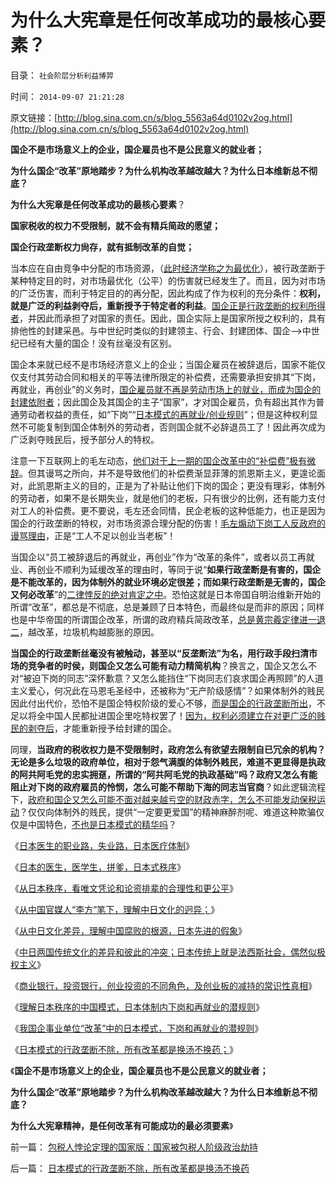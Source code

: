 # 为什么大宪章是任何改革成功的最核心要素？

目录： `社会阶层分析利益博羿` 

时间： `2014-09-07 21:21:28` 

原文链接：[http://blog.sina.com.cn/s/blog_5563a64d0102v2og.html](http://blog.sina.com.cn/s/blog_5563a64d0102v2og.html)

**国企不是市场意义上的企业，国企雇员也不是公民意义的就业者；**

**为什么国企“改革”原地踏步？为什么机构改革越改越大？为什么日本维新总不彻底？**

**为什么大宪章是任何改革成功的最核心要素**？

**国家税收的权力不受限制，就不会有精兵简政的愿望；**

**国企行政垄断权力尙存，就有抵制改革的自觉；**

当本应在自由竞争中分配的市场资源，（[此时经济学称之为最优化](../../../2013/9/23/科斯交易成本“最优化”的忽悠，此最优化，非彼最优化.md)），被行政垄断于某种特定目的时，对市场最优化（公平）的伤害就已经发生了。而且，因为对市场的广泛伤害，而利于特定目的的再分配，因此构成了作为权利的充分条件：**权利，就是广泛的利益剥夺后，重新授予于特定者的利益**。[国企正是行政垄断的权利所得者](../../../2013/6/3/只有科学缺乏理论自信.md)，并因此而承担了对国家的责任。因此，国企实际上是国家所授之权利的，具有排他性的封建采邑。与中世纪时类似的封建领主、行会、封建团体、国企——>中世纪已经有大量的国企！没有丝毫没有区别。

国企本来就已经不是市场经济意义上的企业；当国企雇员在被辞退后，国家不能仅仅支付其劳动合同和相关的平等法律所限定的补偿费，还需要承担安排其“下岗，再就业，再创业”的义务时，[国企雇员就不再是劳动市场上的就业，而成为国企的封建依附者](http://darthvad.blog.sohu.com/130601664.html)；因此国企及其国企的主子“国家”，才对国企雇员，负有超出其作为普通劳动者权益的责任，如“下岗”“[日本模式的再就业/创业规则](../../../2014/9/4/日本体制内下岗和再就业的潜规则.md)”；但是这种权利显然不可能复制到国企体制外的劳动者，否则国企就不必辞退员工了！因此再次成为广泛剥夺贱民后，授予部分人的特权。

注意一下互联网上的毛左动态，[他们对于上一期的国企改革中的“补偿费”极有微辞](../../../2009/7/30/小小特权之多乎哉？不多也！.md)。但其谩骂之所向，并不是导致他们的补偿费渐显菲薄的凯恩斯主义，更遑论面对，此凯恩斯主义的目的，正是为了补贴让他们下岗的国企；更没有理彩，体制外的劳动者，如果不是长期失业，就是他们的老板，只有很少的比例，还有能力支付对工人的补偿费。更不要说，毛左还会同情，民企老板的这种低能力，也正是因为国企的行政垄断的特权，对市场资源合理分配的伤害！[毛左煽动下岗工人反政府的谩骂理由](../../../2009/7/30/身享特权不感恩来不知福.md)，正是“工人不足以创业当老板”！

当国企以“员工被辞退后的再就业，再创业”作为“改革的条件”，或者以员工再就业、再创业不顺利为延缓改革的理由时，等同于说“**如果行政垄断是有害的，国企是不能改革的，因为体制外的就业环境必定很差；而如果行政垄断是无害的，国企又何必改革**”的[二律悖反的绝对肯定之中](../../../2009/8/11/改革攻坚的雷区，坚在那里？危险在那里？.md)。恐怕这就是日本帝国自明治维新开始的所谓“改革”，都总是不彻底，总是兼顾了日本特色，而最终似是而非的原因；同样也是中华帝国的所谓国企改革，所谓的政府精兵简政改革，[总是黄宗羲定律进一退二](../../../2009/7/30/黄宗羲定律之体制内特权对国民利益的侵蚀.md)，越改革，垃圾机构越膨胀的原因。

**当国企的行政垄断丝毫没有被触动，甚至以“反垄断法”为名，用行政手段扫清市场的竞争者的时侯，则国企又怎么可能有动力精简机构**？换言之，国企又怎么不对“被迫下岗的同志”深怀歉意？又怎么能挡住“下岗同志们哀求国企再照顾”的人道主义爱心，何况此在马恩毛圣经中，还被称为“无产阶级感情”？如果体制外的贱民因此付出代价，恐怕不是国企特权阶级的爱心不够，[而是国企的行政垄断所出](../../../2014/9/6/日本模式的行政垄断不除，所有改革都是换汤不换药.md)，不足以将全中国人民都扯进国企里吃特权罢了！[因为，权利必须建立在对更广泛的贱民的剥夺后](../../../2013/9/13/权利是广泛被剥夺后，重新授予少数人的权益.md)，才能重新授予给封建的国企。

同理，**当政府的税收权力是不受限制时，政府怎么有欲望去限制自已冗余的机构？无论是多么垃圾的政府单位，相对于怨气满腹的体制外贱民，难道不更显得是执政的阿共阿毛党的忠实拥趸，所谓的“阿共阿毛党的执政基础”吗？政府又怎么有能阻止对下岗的政府雇员的怜悯，怎么可能不帮助下海的同志当官商**？如此逻辑流程下，[政府和国企又怎么可能不面对越来越亏空的财政赤字，怎么不可能发动保税运动](../../../2014/9/6/民主从根本上，不是“公民普选决定国家大事”.md)？仅仅向体制外的贱民，提供“一定要更爱国”的精神麻醉剂呢、难道这种欺骗仅仅是中国特色，[不也是日本模式的精华吗](../../../2014/9/6/日本模式的行政垄断不除，所有改革都是换汤不换药.md)？

《[日本医生的职业路，失业路，日本医疗体制](../../../2014/8/28/日本医生的职业路，失业路，日本医疗体制.md)》

《[日本的医生，医学生，拼爹，日本式秩序](../../../2014/8/29/日本的医生医学生，拼爹，和美国更公平的竞争.md)》

《[从日本秩序，看唯文凭论和论资排辈的合理性和更公平](../../../2014/8/30/唯文凭论和论资排辈的合理性和更公平的适用条件.md)》

《[从中国官媒人“李方”笔下，理解中日文化的迥异；](../../../2014/8/31/从官媒笔下，理解日本秩序和中日文化的迥异；.md)》

《[从中日文化差异，理解中国腐败的根源，日本先进的假象](../../../2014/9/1/从中日文化差异，理解中国腐败的根源，日本先进的假象.md)》

《[中日两国传统文化的差异和彼此的冲突；日本传统上就是法西斯社会，偶然似极权主义](../../../2014/9/2/中日两国传统文化的差异和彼此的冲突.md)》

《[商业银行，投资银行，创业投资的不同角色，及创业板的减持的常识性真相](../../../2014/9/3/日本金融浮现“中国病”，彰显日本金融垄断和财阀经济的现实；.md)》

《[理解日本秩序的中国模式，日本体制内下岗和再就业的潜规则](../../../2014/9/4/日本体制内下岗和再就业的潜规则.md)》

《[我国企事业单位“改革”中的日本模式，下岗和再就业的潜规则](../../../2014/9/5/我国企事业单位“改革”中的日本模式，下岗和再就业的潜规则.md)》

《[日本模式的行政垄断不除，所有改革都是换汤不换药；](../../../2014/9/6/日本模式的行政垄断不除，所有改革都是换汤不换药.md)》

《**国企不是市场意义上的企业，国企雇员也不是公民意义的就业者；**

**为什么国企“改革”原地踏步？为什么机构改革越改越大？为什么日本维新总不彻底？**

**为什么大宪章精神，是任何改革有可能成功的最必须要素**》

前一篇： [包税人悖论定理的国家版：国家被包税人阶级政治劫持](../../../2014/9/7/包税人悖论定理的国家版：国家被包税人阶级政治劫持.md)

后一篇： [日本模式的行政垄断不除，所有改革都是换汤不换药](../../../2014/9/6/日本模式的行政垄断不除，所有改革都是换汤不换药.md)


